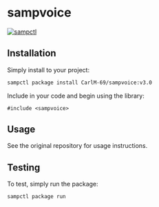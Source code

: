 # sampvoice

[![sampctl](https://img.shields.io/badge/sampctl-sampvoice-2f2f2f.svg?style=for-the-badge)](https://github.com/CarlM-69/sampvoice)

## Installation

Simply install to your project:

```bash
sampctl package install CarlM-69/sampvoice:v3.0
```

Include in your code and begin using the library:

```pawn
#include <sampvoice>
```

## Usage

<!--
Write your code documentation or examples here. If your library is documented in
the source code, direct users there. If not, list your API and describe it well
in this section. If your library is passive and has no API, simply omit this
section.
-->

See the original repository for usage instructions.

## Testing

<!--
Depending on whether your package is tested via in-game "demo tests" or
y_testing unit-tests, you should indicate to readers what to expect below here.
-->

To test, simply run the package:

```bash
sampctl package run
```
